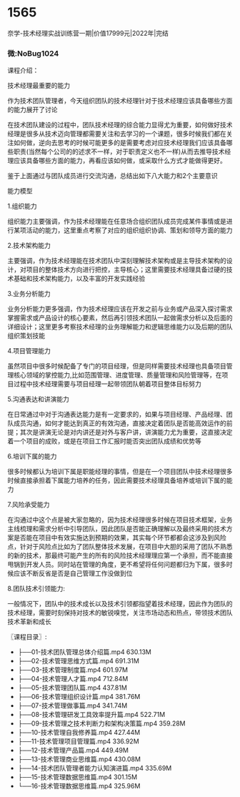# 1565
奈学-技术经理实战训练营一期|价值17999元|2022年|完结
### 微:NoBug1024 


课程介绍：

技术经理最重要的能力

作为技术团队管理者，今天组织团队的技术经理针对于技术经理应该具备哪些方面的能力展开了讨论

在技术团队建设的过程中，团队技术经理的综合能力显得尤为重要，如何做好技术经理是很多从技术迈向管理都需要关注和去学习的一个课题，很多时候我们都在关注如何做，逆向去思考的时候可能更多的是需要考虑对应技术经理我们应该具备哪些职责(当然每个公司的的述求不一样，对于职责定义也不一样)从而去推导技术经理应该具备哪些方面的能力，再看应该如何做，或采取什么方式才能做得更好。




鉴于上面通过与团队成员进行交流沟通，总结出如下八大能力和2个主要意识

能力模型

1.组织能力

组织能力主要强调，作为技术经理能在任意场合组织团队成员完成某件事情或是进行某项活动的能力，这里重点考察了对应的组织组织协调、策划和领导方面的能力

2.技术架构能力

主要强调，作为技术经理能在技术团队中深刻理解技术架构或是主导技术架构的设计，对项目的整体技术方向进行把控，主导核心；这里需要技术经理具备过硬的技术基础和技术架构能力，以及丰富的开发实践经验

3.业务分析能力

业务分析能力更多强调，作为技术经理应该在开发之前与业务或产品深入探讨需求掌握需求或产品设计的核心要素，然后再引领技术团队一起做需求分析以及后面的详细设计；这里更多考察技术经理的业务理解能力和逻辑思维能力以及后期的团队组织策划技能

4.项目管理能力

虽然项目中很多时候配备了专门的项目经理，但是同样需要技术经理也具备项目管理核心领域的掌控能力,比如范围管理、进度管理、质量管理和风险管理等，在项目过程中技术经理需要与项目经理一起带领团队朝着项目整体目标努力

5.沟通表达和讲演能力

在日常通过中对于沟通表达能力是有一定要求的，如果与项目经理、产品经理、团队成员沟通，如何才能达到真正的有效沟通，直接决定着团队是否能高效运作的前提；其次是讲演无论是对内讲还是对外与客户讲，讲演能力尤为重要，这直接决定着一个项目的成败，或是在项目工作汇报时能否突出团队成绩和优势等

6.培训下属的能力

很多时候都认为培训下属是职能经理的事情，但是在一个项目团队中技术经理很多时候直接承担着下属能力培养的任务，因此需要技术经理具备培养或培训下属的能力

7.风险承受能力

在沟通过中这个点是被大家忽略的，因为技术经理很多时候在项目技术框架，业务主线梳理和需求分析中引导团队，因此团队是否能正确理解以及最终采用的技术方案是否能在项目中有效实施达到预期的效果，其实每个环节都都会这涉及到风险点，针对于风险点比如为了团队整体技术发展，在项目中大胆的采用了团队不熟悉的新的技术，那最终可能产生的所有的风险技术经理理应第一个承担，而不能直接甩锅到开发人员。同时站在管理的角度，更不希望将任何问题都归为下属，很多时候应该不断反省是否是自己管理工作没做到位

8.团队技术引领能力:

一般情况下，团队中的技术成长以及技术引领都指望着技术经理，因此作为团队的技术经理，需要时刻保持对技术的敏锐嗅觉，关注市场动态和热点，带领技术团队技术革新和成长


〖课程目录〗:

- ├──01-技术团队管理总体介绍篇.mp4  630.13M
- ├──02-技术管理思维方式篇.mp4  691.31M
- ├──03-技术管理制度篇.mp4  601.97M
- ├──04-技术管理人才篇.mp4  712.84M
- ├──05-技术管理团队篇.mp4  437.81M
- ├──06-技术管理组织设计篇.mp4  381.76M
- ├──07-技术管理做事篇.mp4  341.74M
- ├──08-技术管理研发工具效率提升篇.mp4  522.71M
- ├──09-技术管理之技术判断力和架构决策篇.mp4  359.28M
- ├──10-技术管理自我修养篇.mp4  427.44M
- ├──11-技术管理项目管理篇.mp4  336.92M
- ├──12-技术管理产品篇.mp4  449.49M
- ├──13-技术管理商业思维篇.mp4  430.08M
- ├──14-技术团队管理者能力认知演进篇.mp4  335.69M
- ├──15-技术管理数据思维篇.mp4  301.15M
- └──16-技术管理数据思维篇.mp4  325.96M
